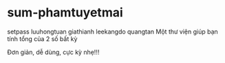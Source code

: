 # sum-phamtuyetmai
setpass
luuhongtuan
giathianh
leekangdo
quangtan
Một thư viện giúp bạn tính tổng của 2 số bất kỳ

Đơn giản, dễ dùng, cực kỳ nhẹ!!!
